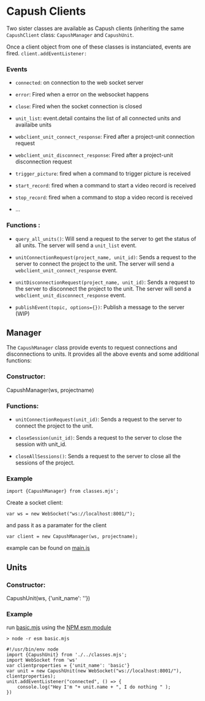 # Capush Clients
Two sister classes are available as Capush clients (inheriting the same `CapushClient` class: `CapushManager` and `CapushUnit`.

Once a client object from one of these classes is instanciated, events are fired.
`client.addEventListener:`

### Events
* `connected`: on connection to the web socket server
* `error`: Fired when a error on the websocket happens 
* `close`: Fired when the socket connection is closed

* `unit_list`: event.detail contains the list of all connected units and availaibe units 

* `webclient_unit_connect_response`: Fired after a project-unit connection request

* `webclient_unit_disconnect_response`: Fired after a project-unit disconnection request

* `trigger_picture`: fired when a command to trigger picture is received

* `start_record`: fired when a command to start a video record is received

* `stop_record`: fired when a command to stop a video record is received

* ...

### Functions :

* `query_all_units()`: Will send a request to the server to get the status of all units. The server will send a `unit_list` event.

* `unitConnectionRequest(project_name, unit_id)`: Sends a request to the server to connect the project to the unit. The server will send a `webclient_unit_connect_response` event.

* `unitDisconnectionRequest(project_name, unit_id)`: Sends a request to the server to disconnect the project to the unit. The server will send a `webclient_unit_disconnect_response` event.

* `publishEvent(topic, options={})`: Publish a message to the server (WIP)

## Manager
The `CapushManager` class provide events to request connections and disconnections to units.
It provides all the above events and some additional functions: 

### Constructor: 
CapushManager(ws, projectname)

### Functions:

* `unitConnectionRequest(unit_id)`: Sends a request to the server to connect the project to the unit.

* `closeSession(unit_id)`: Sends a request to the server to close the session with unit_id.

* `closeAllSessions()`: Sends a request to the server to close all the sessions of the project.

### Example
```
import {CapushManager} from classes.mjs';
```
Create a socket client:
```
var ws = new WebSocket("ws://localhost:8001/");
```
and pass it as a paramater for the client 
```
var client = new CapushManager(ws, projectname);
```


example can be found on [main.js](manager/js/main.js)

## Units

### Constructor: 
CapushUnit(ws, {'unit_name': ''})

### Example

run [basic.mjs](unit_examples/basic.mjs) using the [NPM esm module](https://www.npmjs.com/package/esm)

`> node -r esm basic.mjs`
```
#!/usr/bin/env node
import {CapushUnit} from './../classes.mjs';
import WebSocket from 'ws'
var clientproperties = {'unit_name': 'basic'}
var unit = new CapushUnit(new WebSocket("ws://localhost:8001/"), clientproperties);
unit.addEventListener("connected", () => {
	console.log("Hey I'm "+ unit.name + ", I do nothing " );
})
```
